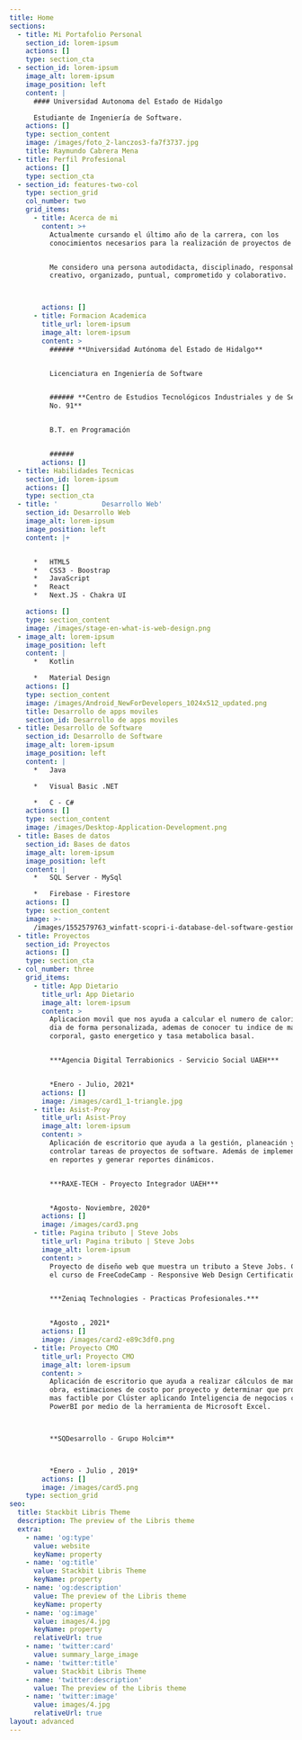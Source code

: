 ```yaml
---
title: Home
sections:
  - title: Mi Portafolio Personal
    section_id: lorem-ipsum
    actions: []
    type: section_cta
  - section_id: lorem-ipsum
    image_alt: lorem-ipsum
    image_position: left
    content: |
      #### Universidad Autonoma del Estado de Hidalgo

      Estudiante de Ingeniería de Software.
    actions: []
    type: section_content
    image: /images/foto_2-lanczos3-fa7f3737.jpg
    title: Raymundo Cabrera Mena
  - title: Perfil Profesional
    actions: []
    type: section_cta
  - section_id: features-two-col
    type: section_grid
    col_number: two
    grid_items:
      - title: Acerca de mi
        content: >+
          Actualmente cursando el último año de la carrera, con los
          conocimientos necesarios para la realización de proyectos de software.


          Me considero una persona autodidacta, disciplinado, responsable,
          creativo, organizado, puntual, comprometido y colaborativo.



        actions: []
      - title: Formacion Academica
        title_url: lorem-ipsum
        image_alt: lorem-ipsum
        content: >
          ###### **Universidad Autónoma del Estado de Hidalgo**


          Licenciatura en Ingeniería de Software


          ###### **Centro de Estudios Tecnológicos Industriales y de Servicios
          No. 91**


          B.T. en Programación


          ######
        actions: []
  - title: Habilidades Tecnicas
    section_id: lorem-ipsum
    actions: []
    type: section_cta
  - title: '           Desarrollo Web'
    section_id: Desarrollo Web
    image_alt: lorem-ipsum
    image_position: left
    content: |+


      *   HTML5
      *   CSS3 - Boostrap
      *   JavaScript
      *   React
      *   Next.JS - Chakra UI

    actions: []
    type: section_content
    image: /images/stage-en-what-is-web-design.png
  - image_alt: lorem-ipsum
    image_position: left
    content: |
      *   Kotlin 

      *   Material Design
    actions: []
    type: section_content
    image: /images/Android_NewForDevelopers_1024x512_updated.png
    title: Desarrollo de apps moviles
    section_id: Desarrollo de apps moviles
  - title: Desarrollo de Software
    section_id: Desarrollo de Software
    image_alt: lorem-ipsum
    image_position: left
    content: |
      *   Java

      *   Visual Basic .NET

      *   C - C#
    actions: []
    type: section_content
    image: /images/Desktop-Application-Development.png
  - title: Bases de datos
    section_id: Bases de datos
    image_alt: lorem-ipsum
    image_position: left
    content: |
      *   SQL Server - MySql

      *   Firebase - Firestore
    actions: []
    type: section_content
    image: >-
      /images/1552579763_winfatt-scopri-i-database-del-software-gestionale-winfatt.jpg
  - title: Proyectos
    section_id: Proyectos
    actions: []
    type: section_cta
  - col_number: three
    grid_items:
      - title: App Dietario
        title_url: App Dietario
        image_alt: lorem-ipsum
        content: >
          Aplicacion movil que nos ayuda a calcular el numero de calorias por
          dia de forma personalizada, ademas de conocer tu indice de masa
          corporal, gasto energetico y tasa metabolica basal.


          ***Agencia Digital Terrabionics - Servicio Social UAEH***


          *Enero - Julio, 2021*
        actions: []
        image: /images/card1_1-triangle.jpg
      - title: Asist-Proy
        title_url: Asist-Proy
        image_alt: lorem-ipsum
        content: >
          Aplicación de escritorio que ayuda a la gestión, planeación y
          controlar tareas de proyectos de software. Además de implementar de BI
          en reportes y generar reportes dinámicos.


          ***RAXE-TECH - Proyecto Integrador UAEH***


          *Agosto- Noviembre, 2020*
        actions: []
        image: /images/card3.png
      - title: Pagina tributo | Steve Jobs
        title_url: Pagina tributo | Steve Jobs
        image_alt: lorem-ipsum
        content: >
          Proyecto de diseño web que muestra un tributo a Steve Jobs. Creada en
          el curso de FreeCodeCamp - Responsive Web Design Certifications.


          ***Zeniaq Technologies - Practicas Profesionales.***


          *Agosto , 2021*
        actions: []
        image: /images/card2-e89c3df0.png
      - title: Proyecto CMO
        title_url: Proyecto CMO
        image_alt: lorem-ipsum
        content: >
          Aplicación de escritorio que ayuda a realizar cálculos de mano de
          obra, estimaciones de costo por proyecto y determinar que proyecto es
          mas factible por Clúster aplicando Inteligencia de negocios con
          PowerBI por medio de la herramienta de Microsoft Excel.



          **SQDesarrollo - Grupo Holcim**



          *Enero - Julio , 2019*
        actions: []
        image: /images/card5.png
    type: section_grid
seo:
  title: Stackbit Libris Theme
  description: The preview of the Libris theme
  extra:
    - name: 'og:type'
      value: website
      keyName: property
    - name: 'og:title'
      value: Stackbit Libris Theme
      keyName: property
    - name: 'og:description'
      value: The preview of the Libris theme
      keyName: property
    - name: 'og:image'
      value: images/4.jpg
      keyName: property
      relativeUrl: true
    - name: 'twitter:card'
      value: summary_large_image
    - name: 'twitter:title'
      value: Stackbit Libris Theme
    - name: 'twitter:description'
      value: The preview of the Libris theme
    - name: 'twitter:image'
      value: images/4.jpg
      relativeUrl: true
layout: advanced
---
```

